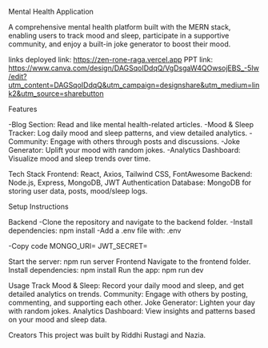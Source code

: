 Mental Health Application

A comprehensive mental health platform built with the MERN stack, enabling users to track mood and sleep, participate in a supportive community, and enjoy a built-in joke generator to boost their mood.

links
deployed link: https://zen-rone-raga.vercel.app
PPT link: https://www.canva.com/design/DAGSqoIDdqQ/VgDsgaW4QOwsojEBS_-5Iw/edit?utm_content=DAGSqoIDdqQ&utm_campaign=designshare&utm_medium=link2&utm_source=sharebutton


Features

-Blog Section: Read and like mental health-related articles.
-Mood & Sleep Tracker: Log daily mood and sleep patterns, and view detailed analytics.
-Community: Engage with others through posts and discussions.
-Joke Generator: Uplift your mood with random jokes.
-Analytics Dashboard: Visualize mood and sleep trends over time.

Tech Stack
Frontend: React, Axios, Tailwind CSS, FontAwesome
Backend: Node.js, Express, MongoDB, JWT Authentication
Database: MongoDB for storing user data, posts, mood/sleep logs.



Setup Instructions

Backend
-Clone the repository and navigate to the backend folder.
-Install dependencies: npm install
-Add a .env file with:
.env

-Copy code
MONGO_URI=<your MongoDB URI>
JWT_SECRET=<your JWT secret>

Start the server: npm run server
Frontend
Navigate to the frontend folder.
Install dependencies: npm install
Run the app: npm run dev



Usage
Track Mood & Sleep: Record your daily mood and sleep, and get detailed analytics on trends.
Community: Engage with others by posting, commenting, and supporting each other.
Joke Generator: Lighten your day with random jokes.
Analytics Dashboard: View insights and patterns based on your mood and sleep data.


Creators
This project was built by Riddhi Rustagi and Nazia.